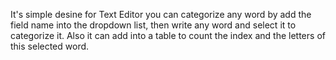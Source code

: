It's simple desine for Text Editor you can categorize any word by add the field name into the dropdown list, then write any word and select it to categorize it. 
Also it can add into a table to count the index and the letters of this selected word.